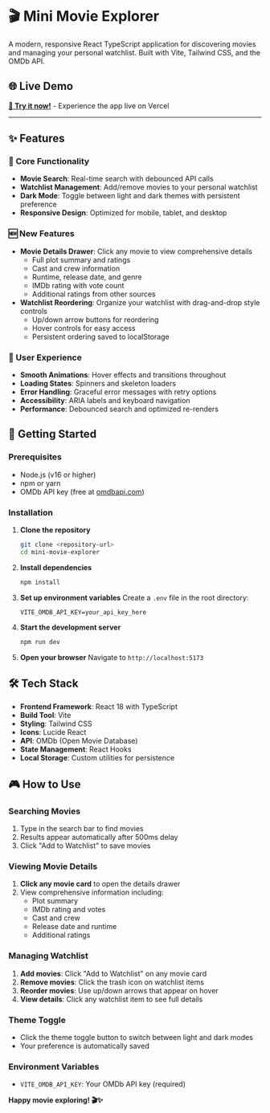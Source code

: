 # 🎬 Mini Movie Explorer

A modern, responsive React TypeScript application for discovering movies and managing your personal watchlist. Built with Vite, Tailwind CSS, and the OMDb API.

## 🌐 Live Demo

**[🚀 Try it now!](https://mini-movie-explorer-one.vercel.app/)** - Experience the app live on Vercel

---

## ✨ Features

### 🎯 Core Functionality
- **Movie Search**: Real-time search with debounced API calls
- **Watchlist Management**: Add/remove movies to your personal watchlist
- **Dark Mode**: Toggle between light and dark themes with persistent preference
- **Responsive Design**: Optimized for mobile, tablet, and desktop

### 🆕 New Features
- **Movie Details Drawer**: Click any movie to view comprehensive details
  - Full plot summary and ratings
  - Cast and crew information
  - Runtime, release date, and genre
  - IMDb rating with vote count
  - Additional ratings from other sources
- **Watchlist Reordering**: Organize your watchlist with drag-and-drop style controls
  - Up/down arrow buttons for reordering
  - Hover controls for easy access
  - Persistent ordering saved to localStorage

### 🎨 User Experience
- **Smooth Animations**: Hover effects and transitions throughout
- **Loading States**: Spinners and skeleton loaders
- **Error Handling**: Graceful error messages with retry options
- **Accessibility**: ARIA labels and keyboard navigation
- **Performance**: Debounced search and optimized re-renders

## 🚀 Getting Started

### Prerequisites
- Node.js (v16 or higher)
- npm or yarn
- OMDb API key (free at [omdbapi.com](https://www.omdbapi.com/))

### Installation

1. **Clone the repository**
   ```bash
   git clone <repository-url>
   cd mini-movie-explorer
   ```

2. **Install dependencies**
   ```bash
   npm install
   ```

3. **Set up environment variables**
   Create a `.env` file in the root directory:
   ```env
   VITE_OMDB_API_KEY=your_api_key_here
   ```

4. **Start the development server**
   ```bash
   npm run dev
   ```

5. **Open your browser**
   Navigate to `http://localhost:5173`

## 🛠️ Tech Stack

- **Frontend Framework**: React 18 with TypeScript
- **Build Tool**: Vite
- **Styling**: Tailwind CSS
- **Icons**: Lucide React
- **API**: OMDb (Open Movie Database)
- **State Management**: React Hooks
- **Local Storage**: Custom utilities for persistence

## 🎮 How to Use

### Searching Movies
1. Type in the search bar to find movies
2. Results appear automatically after 500ms delay
3. Click "Add to Watchlist" to save movies

### Viewing Movie Details
1. **Click any movie card** to open the details drawer
2. View comprehensive information including:
   - Plot summary
   - IMDb rating and votes
   - Cast and crew
   - Release date and runtime
   - Additional ratings

### Managing Watchlist
1. **Add movies**: Click "Add to Watchlist" on any movie card
2. **Remove movies**: Click the trash icon on watchlist items
3. **Reorder movies**: Use up/down arrows that appear on hover
4. **View details**: Click any watchlist item to see full details

### Theme Toggle
- Click the theme toggle button to switch between light and dark modes
- Your preference is automatically saved

### Environment Variables
- `VITE_OMDB_API_KEY`: Your OMDb API key (required)

**Happy movie exploring! 🎬✨**
